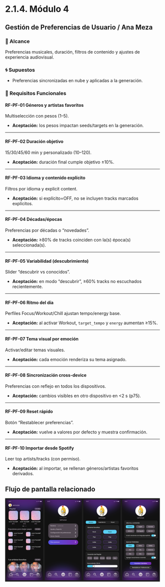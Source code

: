 # 2.1.4. Módulo 4

## Gestión de Preferencias de Usuario / Ana Meza

### 🎯 Alcance
Preferencias musicales, duración, filtros de contenido y ajustes de experiencia audiovisual.

### 🌀 Supuestos
- Preferencias sincronizadas en nube y aplicadas a la generación.

### 🤖 Requisitos Funcionales

#### RF-PF-01 Géneros y artistas favoritos
Multiselección con pesos (1–5).  

- **Aceptación:** los pesos impactan seeds/targets en la generación.

---

#### RF-PF-02 Duración objetivo
15/30/45/60 min y personalizado (10–120).  

- **Aceptación:** duración final cumple objetivo ±10%.

---

#### RF-PF-03 Idioma y contenido explícito
Filtros por idioma y explicit content.  

- **Aceptación:** si explícito=OFF, no se incluyen tracks marcados explícitos.

---

#### RF-PF-04 Décadas/épocas
Preferencias por décadas o “novedades”.  

- **Aceptación:** ≥80% de tracks coinciden con la(s) época(s) seleccionada(s).

---

#### RF-PF-05 Variabilidad (descubrimiento)
Slider “descubrir vs conocidos”.  

- **Aceptación:** en modo “descubrir”, ≥60% tracks no escuchados recientemente.

---

#### RF-PF-06 Ritmo del día
Perfiles Focus/Workout/Chill ajustan tempo/energy base.  

- **Aceptación:** al activar Workout, `target_tempo` y `energy` aumentan ≥15%.

---

#### RF-PF-07 Tema visual por emoción
Activar/editar temas visuales.  

- **Aceptación:** cada emoción renderiza su tema asignado.

---

#### RF-PF-08 Sincronización cross-device
Preferencias con reflejo en todos los dispositivos.  

- **Aceptación:** cambios visibles en otro dispositivo en <2 s (p75).

---

#### RF-PF-09 Reset rápido
Botón “Restablecer preferencias”.  

- **Aceptación:** vuelve a valores por defecto y muestra confirmación.

---

#### RF-PF-10 Importar desde Spotify
Leer top artists/tracks (con permiso).  

- **Aceptación:** al importar, se rellenan géneros/artistas favoritos derivados.

## Flujo de pantalla relacionado

![alt text](image.png)
